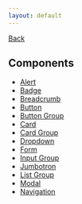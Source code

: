 ```yaml
---
layout: default
---
```

<div class="page-info" markdown="1">

[Back](/)
## Components

</div>

- [Alert](alert)
- [Badge](badge)
- [Breadcrumb](breadcrumb)
- [Button](button)
- [Button Group](buttongroup)
- [Card](card)
- [Card Group](cardgroup)
- [Dropdown](dropdown)
- [Form](form)
- [Input Group](inputgroup)
- [Jumbotron](jumbotron)
- [List Group](listgroup)
- [Modal](modal)
- [Navigation](navigation)